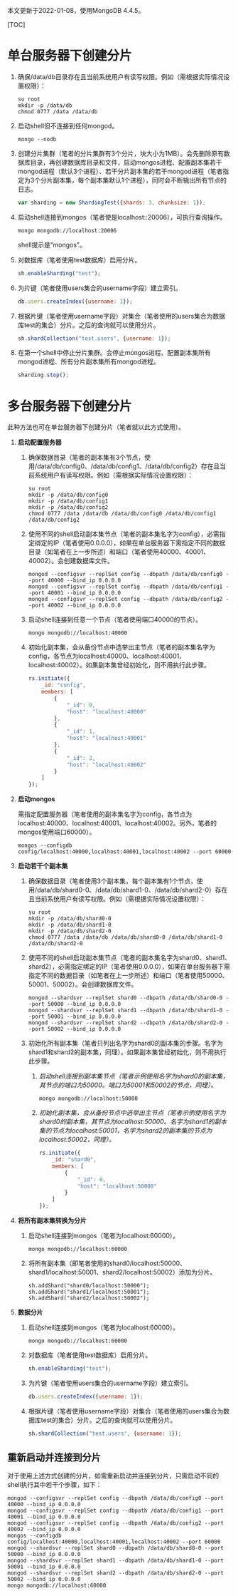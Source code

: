 本文更新于2022-01-08，使用MongoDB 4.4.5。

[TOC]

# 单台服务器下创建分片

1. 确保/data/db目录存在且当前系统用户有读写权限。例如（需根据实际情况设置权限）：

	```shell
	su root
	mkdir -p /data/db
	chmod 0777 /data /data/db
	```
1. 启动shell但不连接到任何mongod。

	```shell
	mongo --nodb
	```
1. 创建分片集群（笔者的分片集群有3个分片，块大小为1MB）。会先删除原有数据库目录，再创建数据库目录和文件，启动mongos进程、配置副本集若干mongod进程（默认3个进程）、若干分片副本集的若干mongod进程（笔者指定为3个分片副本集，每个副本集默认1个进程），同时会不断输出所有节点的日志。

	```js
	var sharding = new ShardingTest({shards: 3, chunksize: 1});
	```

1. 启动shell连接到mongos（笔者使是localhost::20006），可执行查询操作。

	```shell
	mongo mongodb://localhost:20006
	```
	shell提示是“mongos”。
1. 对数据库（笔者使用test数据库）启用分片。

	```js
	sh.enableSharding("test");
	```
1. 为片键（笔者使用users集合的username字段）建立索引。

	```js
	db.users.createIndex({username: 1});
	```
1. 根据片键（笔者使用username字段）对集合（笔者使用的users集合为数据库test的集合）分片。之后的查询就可以使用分片。

	```js
	sh.shardCollection("test.users", {username: 1});
	```
1. 在第一个shell中停止分片集群。会停止mongos进程、配置副本集所有mongod进程、所有分片副本集所有mongod进程。

	```js
	sharding.stop();
	```

# 多台服务器下创建分片

此种方法也可在单台服务器下创建分片（笔者就以此方式使用）。

1. **启动配置服务器**
	1. 确保数据目录（笔者的副本集有3个节点，使用/data/db/config0、/data/db/config1、/data/db/config2）存在且当前系统用户有读写权限。例如（需根据实际情况设置权限）：
	
		```shell
		su root
		mkdir -p /data/db/config0
		mkdir -p /data/db/config1
		mkdir -p /data/db/config2
		chmod 0777 /data /data/db /data/db/config0 /data/db/config1 /data/db/config2
		```
	1. 使用不同的shell启动副本集节点（笔者的副本集名字为config），必需指定绑定的IP（笔者使用0.0.0.0），如果在单台服务器下需指定不同的数据目录（如笔者在上一步所述）和端口（笔者使用40000、40001、40002）。会创建数据库文件。

		```shell
		mongod --configsvr --replSet config --dbpath /data/db/config0 --port 40000 --bind_ip 0.0.0.0
		mongod --configsvr --replSet config --dbpath /data/db/config1 --port 40001 --bind_ip 0.0.0.0
		mongod --configsvr --replSet config --dbpath /data/db/config2 --port 40002 --bind_ip 0.0.0.0
		```
	1. 启动shell连接到任意一个节点（笔者使用端口40000的节点）。
	
		```shell
		mongo mongodb://localhost:40000
		```

	1. 初始化副本集，会从备份节点中选举出主节点（笔者的副本集名字为config，各节点为localhost:40000、localhost:40001、localhost:40002）。如果副本集曾经初始化，则不用执行此步骤。
	
		```js
		rs.initiate({
			_id: "config",
			members: [
				{
					"_id": 0,
					"host": "localhost:40000"
				},
				{
					"_id": 1,
					"host": "localhost:40001"
				},
				{
					"_id": 2,
					"host": "localhost:40002"
				}
			]
		});
		```
1. **启动mongos**

	需指定配置服务器（笔者使用的副本集名字为config，各节点为localhost:40000、localhost:40001、localhost:40002。另外，笔者的mongos使用端口60000）。
	```shell
	mongos --configdb config/localhost:40000,localhost:40001,localhost:40002 --port 60000
	```
1. **启动若干个副本集**
	1. 确保数据目录（笔者使用3个副本集，每个副本集有1个节点，使用/data/db/shard0-0、/data/db/shard1-0、/data/db/shard2-0）存在且当前系统用户有读写权限。例如（需根据实际情况设置权限）：
	
		```shell
		su root
		mkdir -p /data/db/shard0-0
		mkdir -p /data/db/shard1-0
		mkdir -p /data/db/shard2-0
		chmod 0777 /data /data/db /data/db/shard0-0 /data/db/shard1-0 /data/db/shard2-0
		```
	1. 使用不同的shell启动副本集节点（笔者的副本集名字为shard0、shard1、shard2），必需指定绑定的IP（笔者使用0.0.0.0），如果在单台服务器下需指定不同的数据目录（如笔者在上一步所述）和端口（笔者使用50000、50001、50002）。会创建数据库文件。

		```shell
		mongod --shardsvr --replSet shard0 --dbpath /data/db/shard0-0 --port 50000 --bind_ip 0.0.0.0
		mongod --shardsvr --replSet shard1 --dbpath /data/db/shard1-0 --port 50001 --bind_ip 0.0.0.0
		mongod --shardsvr --replSet shard2 --dbpath /data/db/shard2-0 --port 50002 --bind_ip 0.0.0.0
		```
	1. 初始化所有副本集（笔者只列出名字为shard0的副本集的步骤。名字为shard1和shard2的副本集，同理）。如果副本集曾经初始化，则不用执行此步骤。
		1. *启动shell连接到副本集节点（笔者示例使用名字为shard0的副本集，其节点的端口为50000。端口为50001和50002的节点，同理）。*
		
			```shell
			mongo mongodb://localhost:50000
			```
	
		1. *初始化副本集，会从备份节点中选举出主节点（笔者示例使用名字为shard0的副本集，其节点为localhost:50000。名字为shard1的副本集的节点为localhost:50001，名字为shard2的副本集的节点为localhost:50002，同理）。*
		
			```js
			rs.initiate({
				_id: "shard0",
				members: [
					{
						"_id": 0,
						"host": "localhost:50000"
					}
				]
			});
			```
1. **将所有副本集转换为分片**
	1. 启动shell连接到mongos（笔者为localhost:60000）。

		```shell
		mongo mongodb://localhost:60000
		```
	1. 将所有副本集（即笔者使用的shard0/localhost:50000、shard1/localhost:50001、shard2/localhost:50002）添加为分片。

		```shell
		sh.addShard("shard0/localhost:50000");
		sh.addShard("shard1/localhost:50001");
		sh.addShard("shard2/localhost:50002");
		```
1. **数据分片**
	1. 启动shell连接到mongos（笔者为localhost:60000）。

		```shell
		mongo mongodb://localhost:60000
		```
	1. 对数据库（笔者使用test数据库）启用分片。
	
		```js
		sh.enableSharding("test");
		```
	1. 为片键（笔者使用users集合的username字段）建立索引。
	
		```js
		db.users.createIndex({username: 1});
		```
	1. 根据片键（笔者使用username字段）对集合（笔者使用的users集合为数据库test的集合）分片。之后的查询就可以使用分片。
	
		```js
		sh.shardCollection("test.users", {username: 1});
		```

## 重新启动并连接到分片

对于使用上述方式创建的分片，如需重新启动并连接到分片，只需启动不同的shell执行其中若干个步骤，如下：

```shell
mongod --configsvr --replSet config --dbpath /data/db/config0 --port 40000 --bind_ip 0.0.0.0
mongod --configsvr --replSet config --dbpath /data/db/config1 --port 40001 --bind_ip 0.0.0.0
mongod --configsvr --replSet config --dbpath /data/db/config2 --port 40002 --bind_ip 0.0.0.0
mongos --configdb config/localhost:40000,localhost:40001,localhost:40002 --port 60000
mongod --shardsvr --replSet shard0 --dbpath /data/db/shard0-0 --port 50000 --bind_ip 0.0.0.0
mongod --shardsvr --replSet shard1 --dbpath /data/db/shard1-0 --port 50001 --bind_ip 0.0.0.0
mongod --shardsvr --replSet shard2 --dbpath /data/db/shard2-0 --port 50002 --bind_ip 0.0.0.0
mongo mongodb://localhost:60000
```
